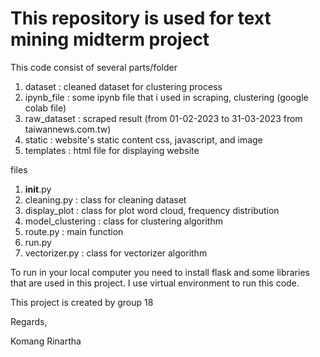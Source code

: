 # This repository is used for text mining midterm project

This code consist of several parts/folder
1. dataset : cleaned dataset for clustering process
2. ipynb_file : some ipynb file that i used in scraping, clustering (google colab file)
3. raw_dataset : scraped result (from 01-02-2023 to 31-03-2023 from taiwannews.com.tw)
4. static : website's static content css, javascript, and image
5. templates : html file for displaying website

files
1. __init__.py
2. cleaning.py : class for cleaning dataset
3. display_plot : class for plot word cloud, frequency distribution
4. model_clustering : class for clustering algorithm
5. route.py : main function
6. run.py
7. vectorizer.py : class for vectorizer algorithm

To run in your local computer you need to install flask and some libraries that are used in this project. I use virtual environment to run this code.


This project is created by
group 18

Regards,

Komang Rinartha
